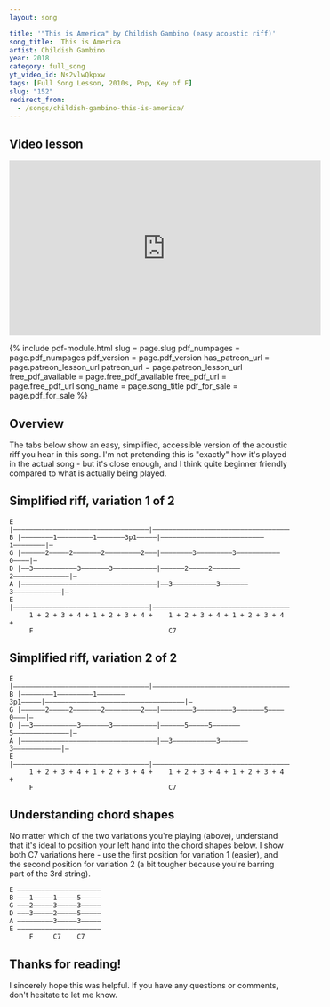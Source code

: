 ```yaml
---
layout: song

title: '"This is America" by Childish Gambino (easy acoustic riff)'
song_title:  This is America
artist: Childish Gambino
year: 2018
category: full_song
yt_video_id: Ns2vlwQkpxw
tags: [Full Song Lesson, 2010s, Pop, Key of F]
slug: "152"
redirect_from:
  - /songs/childish-gambino-this-is-america/
---
```


## Video lesson

<iframe width="560" height="315" src="https://www.youtube.com/embed/Ns2vlwQkpxw?showinfo=0" frameborder="0" allowfullscreen></iframe>




{% include pdf-module.html slug = page.slug pdf_numpages = page.pdf_numpages pdf_version = page.pdf_version has_patreon_url = page.patreon_lesson_url patreon_url = page.patreon_lesson_url free_pdf_available = page.free_pdf_available free_pdf_url = page.free_pdf_url song_name = page.song_title pdf_for_sale = page.pdf_for_sale %}



## Overview

The tabs below show an easy, simplified, accessible version of the acoustic riff you hear in this song. I'm not pretending this is "exactly" how it's played in the actual song - but it's close enough, and I think quite beginner friendly compared to what is actually being played.

## Simplified riff, variation 1 of 2

    E |––––––––––––––––––––––––––––––––––|–––––––––––––––––––––––––––––––––––|–
    B |––––––––1–––––––––1–––––––3p1–––––|––––––––––––––––––––––––––1––––––––|–
    G |––––––2–––––2–––––––2–––––––––2–––|––––––––3–––––––––3–––––––––––0––––|–
    D |––3–––––––––––3–––––––3–––––––––––|––––––2–––––2–––––––2––––––––––––––|–
    A |––––––––––––––––––––––––––––––––––|––3–––––––––––3–––––––3––––––––––––|–
    E |––––––––––––––––––––––––––––––––––|–––––––––––––––––––––––––––––––––––|–
         1 + 2 + 3 + 4 + 1 + 2 + 3 + 4 +    1 + 2 + 3 + 4 + 1 + 2 + 3 + 4 +
         F                                  C7

## Simplified riff, variation 2 of 2

    E |––––––––––––––––––––––––––––––––––|–––––––––––––––––––––––––––––––––––|–
    B |––––––––1–––––––––1–––––––3p1–––––|–––––––––––––––––––––––––––––––––––|–
    G |––––––2–––––2–––––––2–––––––––2–––|––––––––3–––––––––3–––––––5––––0–––|–
    D |––3–––––––––––3–––––––3–––––––––––|––––––5–––––5–––––––5––––––––––––––|–
    A |––––––––––––––––––––––––––––––––––|––3–––––––––––3–––––––3––––––––––––|–
    E |––––––––––––––––––––––––––––––––––|–––––––––––––––––––––––––––––––––––|–
         1 + 2 + 3 + 4 + 1 + 2 + 3 + 4 +    1 + 2 + 3 + 4 + 1 + 2 + 3 + 4 +
         F                                  C7

## Understanding chord shapes

No matter which of the two variations you're playing (above), understand that it's ideal to position your left hand into the chord shapes below. I show both C7 variations here - use the first position for variation 1 (easier), and the second position for variation 2 (a bit tougher because you're barring part of the 3rd string).

    E –––––––––––––––––––––
    B –––1–––––1–––––5–––––
    G –––2–––––3–––––3–––––
    D –––3–––––2–––––5–––––
    A –––––––––3–––––3–––––
    E –––––––––––––––––––––
         F     C7    C7   

## Thanks for reading!

I sincerely hope this was helpful. If you have any questions or comments, don't hesitate to let me know.
